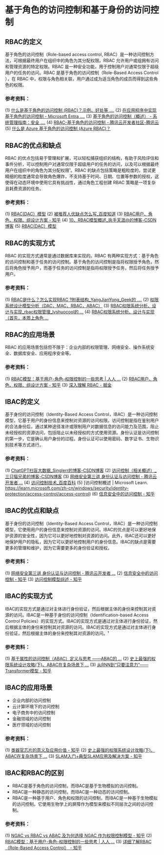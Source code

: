 # 基于角色的访问控制和基于身份的访问控制

## RBAC的定义
基于角色的访问控制（Role-based access control, RBAC）是一种访问控制方法，可根据最终用户在组织中的角色为其分配权限。RBAC 允许用户或组拥有访问和管理资源的特定权限。RBAC 是一种安全功能，用于控制用户对通常仅限于超级用户的任务的访问。RBAC 是基于角色的访问控制（Role-Based Access Control ），在 RBAC 中，权限与角色相关联，用户通过成为适当角色的成员而得到这些角色的权限。

### 参考资料：
(1) [什么是基于角色的访问控制 (RBAC)？示例、好处等 ....](https://blog.csdn.net/allway2/article/details/126973312)
(2) [在应用程序中实现基于角色的访问控制 - Microsoft Entra ....](https://learn.microsoft.com/zh-cn/azure/active-directory/develop/howto-implement-rbac-for-apps)
(3) [基于角色的访问控制（概述） - 系统管理指南：安全 ....](https://docs.oracle.com/cd/E24847_01/html/819-7061/rbac-1.html)
(4) [RBAC-基于角色的访问控制 - 腾讯云开发者社区-腾讯云](https://cloud.tencent.com/developer/article/1997629)
(5) [什么是 Azure 基于角色的访问控制 (Azure RBAC)？](https://learn.microsoft.com/zh-cn/azure/role-based-access-control/overview)

## RBAC的优点和缺点
RBAC 的优点包括易于管理和扩展，可以轻松捕获组织的结构，有助于风险评估和事件分析，可以控制用户对通常仅限于超级用户的任务的访问，以及可以根据最终用户在组织中的角色为其分配权限¹。RBAC 的缺点包括策略是粗粒度的，尝试更精细的粒度通常会导致角色爆炸，不支持基于时间、日期、位置等参数的授权，这使得在动态环境中使用它具有挑战性，通过角色工程创建 RBAC 策略是一项复杂且耗费资源的任务。

### 参考资料：
(1) [RBAC(DAC）模型](https://bing.com/search?q=RBAC+%e7%9a%84%e4%bc%98%e7%bc%ba%e7%82%b9%e6%98%af%e4%bb%80%e4%b9%88%ef%bc%9f)
(2) [被推荐人优缺点怎么写_百度知道](https://zhidao.baidu.com/question/335193574792403245.html)
(3) [RBAC用户、角色、权限、组设计方案 - 知乎](https://zhuanlan.zhihu.com/p/63769951)
(4) [10、RBAC模型概述_执手天涯@的博客-CSDN博客](https://blog.csdn.net/m0_37911124/article/details/129536676)
(5) [RBAC(DAC）模型](https://www.bbsmax.com/A/kjdwepQ2JN/)

## RBAC的实现方式
RBAC 的实现方式通常是通过数据库来实现的。RBAC 有两种实现方式：基于角色的访问控制和基于任务的访问控制。基于角色的访问控制是指将权限授予角色，然后将角色授予用户，而基于任务的访问控制是指将权限授予任务，然后将任务授予用户。

### 参考资料：
(1) [RBAC是什么？怎么实现RBAC ?附表结构_YangJianYong_Geek的 ....](https://blog.csdn.net/yjy86868/article/details/115409933)
(2) [权限系统设计模型分析（DAC，MAC，RBAC，ABAC）](https://bing.com/search?q=RBAC+%e7%9a%84%e5%ae%9e%e7%8e%b0%e6%96%b9%e5%bc%8f%e6%9c%89%e5%93%aa%e4%ba%9b%ef%bc%9f)
(3) [RBAC权限系统分析、设计与实现_rbac权限管理_lvshuocool的 ...](https://blog.csdn.net/lvshuocool/article/details/93968143)
(4) [RBAC权限系统分析、设计与实现（首先，本质上角色 ...](https://blog.csdn.net/aiwokache/article/details/129660667)

## RBAC的应用场景
RBAC 的应用场景包括但不限于：企业内部的权限管理、网络安全、操作系统安全、数据库安全、应用程序安全等。

### 参考资料：
(1) [RBAC模型：基于用户-角色-权限控制的一些思考 | 人人 ...](https://www.woshipm.com/pd/1150093.html)
(2) [RBAC用户、角色、权限、组设计方案 - 知乎](https://zhuanlan.zhihu.com/p/63769951)
(3) [深入理解 RBAC - 掘金](https://juejin.cn/post/7205976951340400677)

## IBAC的定义
基于身份的访问控制（Identity-Based Access Control，IBAC）是一种访问控制模型，它基于用户的身份信息来控制对资源的访问权限。访问控制是指在鉴别用户的合法身份后，通过某种途径准许或限制用户对数据信息的访问能力及范围，阻止未经授权的资源访问，包括阻止以未经授权的方式使用资源。身份认证是访问控制的第一步，它是确认用户身份的过程。身份认证可以使用密码、数字证书、生物识别技术等方式进行。

### 参考资料：
(1) [ChatGPT扫盲大数据_Singlerr的博客-CSDN博客](https://blog.csdn.net/xsgnzb/article/details/129666616)
(2) [访问控制（相关概述）_三只猫兄弟的博客-CSDN博客](https://blog.csdn.net/three_cats/article/details/106130181)
(3) [网络安全第三讲 身份认证与访问控制 - 腾讯云开发者 ...](https://cloud.tencent.com/developer/article/1732246)
(4) [访问控制技术_百度百科](https://baike.baidu.com/item/访问控制技术/5652430)
(5) [访问控制概述 | Microsoft Learn. https://learn.microsoft.com/zh-cn/windows/security/identity-protection/access-control/access-control)
(6) [信息安全中的访问控制 - 知乎](https://zhuanlan.zhihu.com/p/151618654)

## IBAC的优点和缺点
基于身份的访问控制（Identity-Based Access Control，IBAC）是一种访问控制模型，它使用用户的身份信息来控制对资源的访问。IBAC的优点是可以更好地保护资源的安全性，因为它可以更好地控制对资源的访问。此外，IBAC还可以更好地保护用户的隐私，因为它可以更好地控制用户的身份信息。IBAC的缺点是需要更多的管理和维护，因为它需要更多的身份验证和授权。

### 参考资料：
(1) [网络安全第三讲 身份认证与访问控制 - 腾讯云开发者 ...](https://cloud.tencent.com/developer/article/1732246)
(2) [信息安全中的访问控制 - 知乎](https://zhuanlan.zhihu.com/p/151618654)
(3) [访问控制模型综述 - 知乎](https://zhuanlan.zhihu.com/p/400167822)

## IBAC的实现方式
IBAC的实现方式是通过对主体进行身份验证，然后根据主体的身份来控制其对资源的访问。IBAC是一种基于身份的访问控制（Identification-based Access Control Policies）的实现方式。IBAC的实现方式是通过对主体进行身份验证，然后根据主体的身份来控制其对资源的访问。IBAC的实现方式是通过对主体进行身份验证，然后根据主体的身份来控制其对资源的访问。¹

### 参考资料：
(1) [基于属性的访问控制（ABAC）定义与思考 ——ABAC的 ...](https://www.sohu.com/a/485072932_121103269)
(2) [史上最强的权限系统设计攻略(下)、ABAC在复杂场景下 ...](https://juejin.cn/post/6951712306598248485)
(3) [从RNN到“只要注意力”——Transformer模型 - 知乎](https://zhuanlan.zhihu.com/p/353423931)

## IBAC的应用场景
- 企业内部的访问控制
- 云计算环境下的访问控制
- 电子商务中的访问控制
- 金融领域的访问控制
- 医疗领域的访问控制

### 参考资料：
(1) [类器官芯片的意义及应用价值 - 知乎](https://zhuanlan.zhihu.com/p/498268489)
(2) [史上最强的权限系统设计攻略(下)、ABAC在复杂场景下 ...](https://juejin.cn/post/6951712306598248485)
(3) [SLAM入门+典型SLAM应用及解决方案 - 知乎](https://zhuanlan.zhihu.com/p/28574164)

## IBAC和RBAC的区别
- RBAC是基于角色的访问控制，而IBAC是基于生物模拟的访问控制。
- RBAC是一种静态的访问控制，而IBAC是一种动态的访问控制。
- RBAC是一种基于用户、角色和权限的访问控制，而IBAC是一种基于生物模拟的访问控制，它使用生物学上的屏障作为模型来模拟不同层次之间的访问控制。

### 参考资料：
(1) [NGAC vs RBAC vs ABAC 及为何选择 NGAC 作为权限控制模型 - 知乎](https://zhuanlan.zhihu.com/p/352007836)
(2) [RBAC模型：基于用户-角色-权限控制的一些思考 | 人人 ...](https://www.woshipm.com/pd/1150093.html)
(3) [详细了解RBAC（Role-Based Access Control） - 知乎](https://zhuanlan.zhihu.com/p/513142061)
